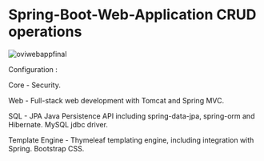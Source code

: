 # Spring-Boot-Web-Application CRUD operations

![oviwebappfinal](https://cloud.githubusercontent.com/assets/22049583/21677137/6901c456-d341-11e6-8ec2-1131011df91f.jpg)


Configuration :

Core - Security.

Web - Full-stack web development with Tomcat and Spring MVC.

SQL - JPA Java Persistence API including spring-data-jpa, spring-orm and Hibernate.
MySQL jdbc driver.

Template Engine - Thymeleaf templating engine, including integration with Spring.
Bootstrap CSS.
